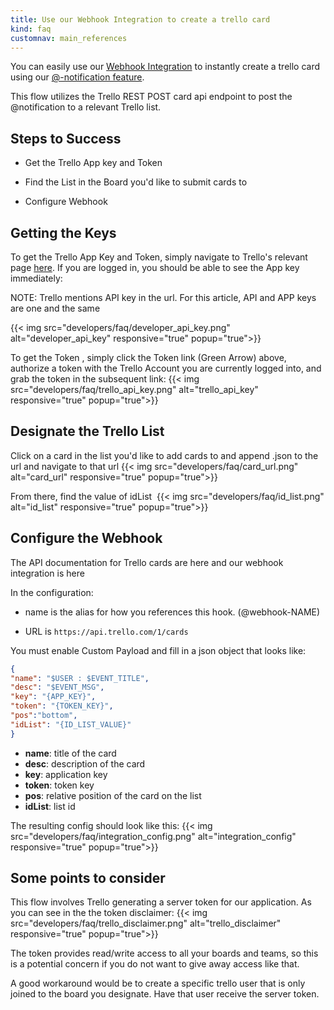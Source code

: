 ```yaml
---
title: Use our Webhook Integration to create a trello card
kind: faq
customnav: main_references
---
```


You can easily use our [Webhook Integration](/integrations/webhooks) to instantly create a trello card using our [@-notification feature](/monitors/notifications).

This flow utilizes the Trello REST POST card api endpoint to post the @notification to a relevant Trello list.

## Steps to Success

* Get the Trello App key and Token

* Find the List in the Board you'd like to submit cards to

* Configure Webhook


## Getting the Keys

To get the Trello App Key and Token, simply navigate to Trello's relevant page [here](https://trello.com/app-key). If you are logged in, you should be able to see the App key immediately:

NOTE: Trello mentions API key in the url. For this article, API and APP keys are one and the same

{{< img src="developers/faq/developer_api_key.png" alt="developer_api_key" responsive="true" popup="true">}}


To get the Token , simply click the Token link (Green Arrow) above, authorize a token with the Trello Account you are currently logged into, and grab the token in the subsequent link:
{{< img src="developers/faq/trello_api_key.png" alt="trello_api_key" responsive="true" popup="true">}}

## Designate the Trello List

Click on a card in the list you'd like to add cards to and append .json to the url and navigate to that url
{{< img src="developers/faq/card_url.png" alt="card_url" responsive="true" popup="true">}}

From there, find the value of idList 
{{< img src="developers/faq/id_list.png" alt="id_list" responsive="true" popup="true">}}

## Configure the Webhook

The API documentation for Trello cards are here and our webhook integration is here

In the configuration:

* name is the alias for how you references this hook. (@webhook-NAME)

* URL is `https://api.trello.com/1/cards`

You must enable Custom Payload and fill in a json object that looks like:

```json
{
"name": "$USER : $EVENT_TITLE",
"desc": "$EVENT_MSG",
"key": "{APP_KEY}",
"token": "{TOKEN_KEY}",
"pos":"bottom",
"idList": "{ID_LIST_VALUE}"
}
```

* **name**: title of the card
* **desc**: description of the card
* **key**: application key
* **token**: token key
* **pos**: relative position of the card on the list
* **idList**: list id

The resulting config should look like this:
{{< img src="developers/faq/integration_config.png" alt="integration_config" responsive="true" popup="true">}}

## Some points to consider

This flow involves Trello generating a server token for our application. As you can see in the the token disclaimer:
{{< img src="developers/faq/trello_disclaimer.png" alt="trello_disclaimer" responsive="true" popup="true">}}

The token provides read/write access to all your boards and teams, so this is a potential concern if you do not want to give away access like that.

A good workaround would be to create a specific trello user that is only joined to the board you designate. Have that user receive the server token.